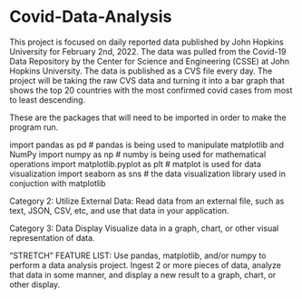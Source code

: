 # Covid-Data-Analysis
This project is focused on daily reported data published by John Hopkins University for February 2nd, 2022. The data was pulled from the Covid-19 Data Repository by the Center for Science and Engineering (CSSE) at John Hopkins University. The data is published as a CVS file every day. The project will be taking the raw CVS data and turning it into a bar graph that shows the top 20 countries with the most confirmed covid cases from most to least descending. 

These are the packages that will need to be imported in order to make the program run. 

import pandas as pd #                 pandas is being used to manipulate matplotlib and NumPy
import numpy as np #                  numby is being used for mathematical operations
import matplotlib.pyplot as plt #     matplot is used for data visualization
import seaborn as sns #               the data visualization library used in conjuction with matplotlib



Category 2: Utilize External Data:
Read data from an external file, such as text, JSON, CSV, etc, and use that data in your application.

Category 3: Data Display
Visualize data in a graph, chart, or other visual representation of data.

“STRETCH” FEATURE LIST:
Use pandas, matplotlib, and/or numpy to perform a data analysis project. Ingest 2 or more pieces of data, analyze that data in some manner, and display a new result to a graph, chart, or other display.
